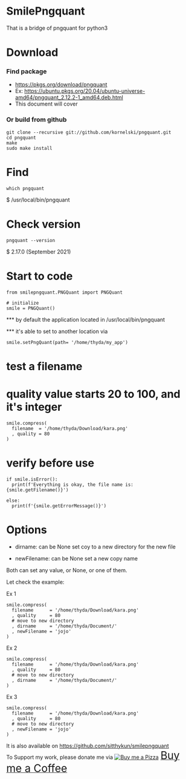 # SmilePngquant
That is a bridge of pngquant for python3

# Download
### Find package
- https://pkgs.org/download/pngquant
- Ex: https://ubuntu.pkgs.org/20.04/ubuntu-universe-amd64/pngquant_2.12.2-1_amd64.deb.html
- This document will cover

### Or build from github
```commandline
git clone --recursive git://github.com/kornelski/pngquant.git
cd pngquant
make
sudo make install
```

# Find
```commandline
which pngquant
```
$ /usr/local/bin/pngquant

# Check version
```commandline
pngquant --version
```
$ 2.17.0 (September 2021)

# Start to code
```
from smilepngquant.PNGQuant import PNGQuant

# initialize
smile = PNGQuant()
```
*** by default the application located in /usr/local/bin/pngquant

*** it's able to set to another location via
```
smile.setPngQuant(path= '/home/thyda/my_app')
```


# test a filename
# quality value starts 20 to 100, and it's integer
```
smile.compress(
  filename  = '/home/thyda/Download/kara.png'
  , quality = 80
)
```

# verify before use
```
if smile.isError():
  print(f'Everything is okay, the file name is: {smile.getFilename()}')

else:
  print(f'{smile.getErrorMessage()}')
```

# Options
- dirname: can be None
set coy to a new directory for the new file

- newFilename: can be None
set a new copy name

Both can set any value, or None, or one of them.

Let check the example:

Ex 1
```
smile.compress(
  filename      = '/home/thyda/Download/kara.png'
  , quality     = 80
  # move to new directory
  , dirname     = '/home/thyda/Document/'
  , newFilename = 'jojo'
)
```

Ex 2
```
smile.compress(
  filename      = '/home/thyda/Download/kara.png'
  , quality     = 80
  # move to new directory
  , dirname     = '/home/thyda/Document/'
)
```

Ex 3 
```
smile.compress(
  filename      = '/home/thyda/Download/kara.png'
  , quality     = 80
  # move to new directory
  , newFilename = 'jojo'
)
```

It is also available on https://github.com/sitthykun/smilepngquant \
To Support my work, please donate me via <a class="bmc-button" target="_blank" href="https://www.buymeacoffee.com/sitthykun"><img src="https://cdn.buymeacoffee.com/buttons/bmc-new-btn-logo.svg" alt="Buy me a Pizza"><span style="margin-left:5px;font-size:28px !important;">Buy me a Coffee</span></a>



